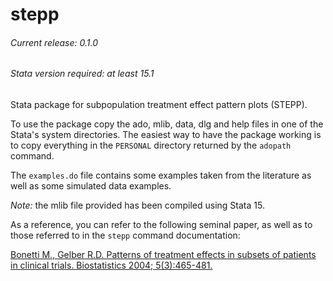 # stepp
###### Current release: 0.1.0
###### Stata version required: at least 15.1
Stata package for subpopulation treatment effect pattern plots (STEPP).

To use the package copy the ado, mlib, data, dlg and help files in one of the Stata's system directories. The easiest way to have the package working is to copy everything in the `PERSONAL` directory returned by the `adopath` command.

The `examples.do` file contains some examples taken from the literature as well as some simulated data examples.

*Note:* the mlib file provided has been compiled using Stata 15.

As a reference, you can refer to the following seminal paper, as well as to those referred to in the `stepp` command documentation:

[Bonetti M., Gelber R.D. Patterns of treatment effects in subsets of patients in clinical trials. Biostatistics 2004; 5(3):465-481.](https://academic.oup.com/biostatistics/article/5/3/465/310199)
